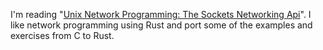 I'm reading "[Unix Network Programming: The Sockets Networking Api](https://www.amazon.com/dp/0321637739](https://a.co/d/aPXb59h)https://a.co/d/aPXb59h)". I like network programming using Rust and port some of the examples and exercises from C to Rust.

